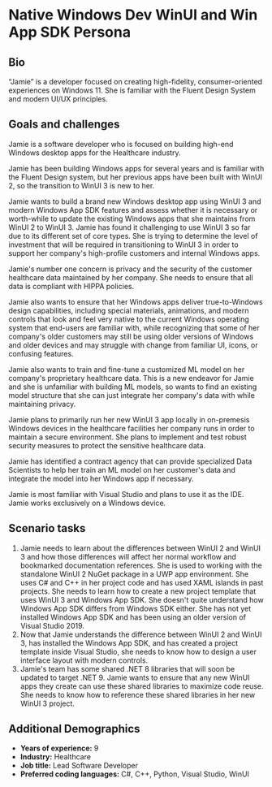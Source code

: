# Native Windows Dev WinUI and Win App SDK Persona

## Bio

“Jamie” is a developer focused on creating high-fidelity, consumer-oriented experiences on Windows 11. She is familiar with the Fluent Design System and modern UI/UX principles.

## Goals and challenges

Jamie is a software developer who is focused on building high-end Windows desktop apps for the Healthcare industry.

Jamie has been building Windows apps for several years and is familiar with the Fluent Design system, but her previous apps have been built with WinUI 2, so the transition to WinUI 3 is new to her.

Jamie wants to build a brand new Windows desktop app using WinUI 3 and modern Windows App SDK features and assess whether it is necessary or worth-while to update the existing Windows apps that she maintains from WinUI 2 to WinUI 3. Jamie has found it challenging to use WinUI 3 so far due to its different set of core types. She is trying to determine the level of investment that will be required in transitioning to WinUI 3 in order to support her company's high-profile customers and internal Windows apps.

Jamie's number one concern is privacy and the security of the customer healthcare data maintained by her company. She needs to ensure that all data is compliant with HIPPA policies.

Jamie also wants to ensure that her Windows apps deliver true-to-Windows design capabilities, including special materials, animations, and modern controls that look and feel very native to the current Windows operating system that end-users are familiar with, while recognizing that some of her company's older customers may still be using older versions of Windows and older devices and may struggle with change from familiar UI, icons, or confusing features.

Jamie also wants to train and fine-tune a customized ML model on her company's proprietary healthcare data. This is a new endeavor for Jamie and she is unfamiliar with building ML models, so wants to find an existing model structure that she can just integrate her company's data with while maintaining privacy.

Jamie plans to primarily run her new WinUI 3 app locally in on-premesis Windows devices in the healthcare facilities her company runs in order to maintain a secure environment. She plans to implement and test robust security measures to protect the sensitive healthcare data.

Jamie has identified a contract agency that can provide specialized Data Scientists to help her train an ML model on her customer's data and integrate the model into her Windows app if necessary.

Jamie is most familiar with Visual Studio and plans to use it as the IDE. Jamie works exclusively on a Windows device.

## Scenario tasks

1. Jamie needs to learn about the differences between WinUI 2 and WinUI 3 and how those differences will affect her normal workflow and bookmarked documentation references. She is used to working with the standalone WinUI 2 NuGet package in a UWP app environment. She uses C# and C++ in her project code and has used XAML islands in past projects. She needs to learn how to create a new project template that uses WinUI 3 and Windows App SDK. She doesn't quite understand how Windows App SDK differs from Windows SDK either. She has not yet installed Windows App SDK and has been using an older version of Visual Studio 2019.
2. Now that Jamie understands the difference between WinUI 2 and WinUI 3, has installed the Windows App SDK, and has created a project template inside Visual Studio, she needs to know how to design a user interface layout with modern controls.
3. Jamie's team has some shared .NET 8 libraries that will soon be updated to target .NET 9. Jamie wants to ensure that any new WinUI apps they create can use these shared libraries to maximize code reuse. She needs to know how to reference these shared libraries in her new WinUI 3 project.

## Additional Demographics

- **Years of experience:** 9
- **Industry:** Healthcare
- **Job title:** Lead Software Developer
- **Preferred coding languages:** C#, C++, Python, Visual Studio, WinUI
